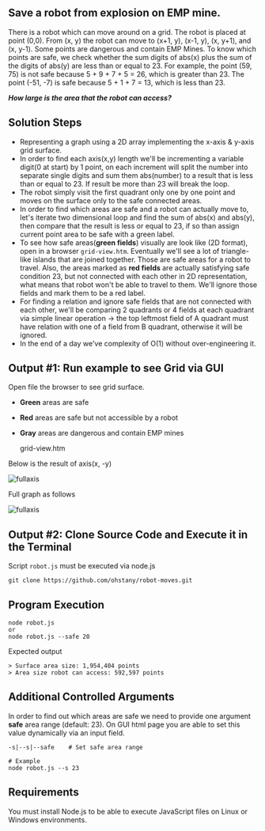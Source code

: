 ## Save a robot from explosion on EMP mine.

There is a robot which can move around on a grid. The robot is placed at point (0,0). From (x, y) the robot can move to (x+1,
y), (x-1, y), (x, y+1), and (x, y-1). Some points are dangerous and contain EMP Mines. To know which points are safe, we check
whether the sum digits of abs(x) plus the sum of the digits of abs(y) are less than or equal to 23. For example, the point (59, 75) is not safe because 5 + 9 + 7 + 5 = 26, which is greater than 23. The point (-51, -7) is safe because 5 + 1 + 7 = 13, which is
less than 23.

**_How large is the area that the robot can access?_**

## Solution Steps

- Representing a graph using a 2D array implementing the x-axis & y-axis grid surface.
- In order to find each axis(x,y) length we'll be incrementing a variable digit(0 at start) by 1 point, on each increment will split the number into separate single digits and sum them abs(number) to a result that is less than or equal to 23. If result be more than 23 will break the loop.
- The robot simply visit the first quadrant only one by one point and moves on the surface only to the safe connected areas.
- In order to find which areas are safe and a robot can actually move to, let's iterate two dimensional loop and find the sum of abs(x) and abs(y), then compare that the result is less or equal to 23, if so than assign current point area to be safe with a green label.
- To see how safe areas(**green fields**) visually are look like (2D format), open in a browser `grid-view.htm`. Eventually we'll see a lot of triangle-like islands that are joined together. Those are safe areas for a robot to travel. Also, the areas marked as **red fields** are actually satisfying safe condition 23, but not connected with each other in 2D representation, what means that robot won't be able to travel to them. We'll ignore those fields and mark them to be a red label.
- For finding a relation and ignore safe fields that are not connected with each other, we'll be comparing 2 quadrants or 4 fields at each quadrant via simple linear operation -> the top leftmost field of A quadrant must have relation with one of a field from B quadrant, otherwise it will be ignored.
- In the end of a day we've complexity of O(1) without over-engineering it.

## Output #1: Run example to see Grid via GUI

Open file the browser to see grid surface.

-   **Green** areas are safe
-   **Red** areas are safe but not accessible by a robot
-   **Gray** areas are dangerous and contain EMP mines

    grid-view.htm


Below is the result of axis(x, -y)

![fullaxis](https://user-images.githubusercontent.com/44670054/104306412-411a9c00-5511-11eb-81b8-79249205fb1a.png)


Full graph as follows

![fullaxis](https://user-images.githubusercontent.com/44670054/104920511-3b262e80-59db-11eb-9223-85ef9b684fc4.png)


## Output #2: Clone Source Code and Execute it in the Terminal

Script `robot.js` must be executed via node.js

    git clone https://github.com/ohstany/robot-moves.git

## Program Execution

    node robot.js
    or
    node robot.js --safe 20

Expected output

    > Surface area size: 1,954,404 points
    > Area size robot can access: 592,597 points

## Additional Controlled Arguments

In order to find out which areas are safe we need to provide one argument **safe** area range (default: 23).
On GUI html page you are able to set this value dynamically via an input field.

    -s|--s|--safe    # Set safe area range

    # Example
    node robot.js --s 23

## Requirements

You must install Node.js to be able to execute JavaScript files on Linux or Windows environments.
